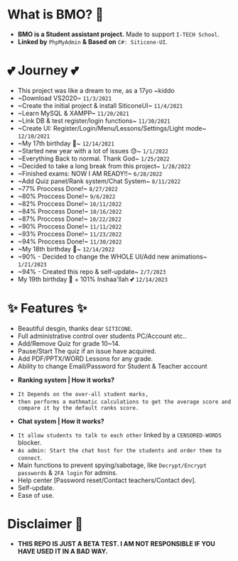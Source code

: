 # What is BMO? 🤔

* **BMO is a Student assistant project.** Made to support `I-TECH School`.
* **Linked by** `PhpMyAdmin` **& Based on** `C#: Siticone-UI`.

# 💕 Journey 💕

* This project was like a dream to me, as a 17yo ~kiddo
* ~Download VS2020~ `11/3/2021`
* ~Create the initial project & install SiticoneUI~ `11/4/2021`
* ~Learn MySQL & XAMPP~ `11/20/2021`
* ~Link DB & test register/login functions~ `11/30/2021`
* ~Create UI: Register/Login/Menu/Lessons/Settings/Light mode~ `12/10/2021`
* ~My 17th birthday 🎈~ `12/14/2021`
* ~Started new year with a lot of issues 😓~ `1/1/2022`
* ~Everything Back to normal. Thank God~ `1/25/2022`
* ~Decided to take a long break from this project~ `1/28/2022`
* ~Finished exams: NOW I AM READY!!~ `6/28/2022`
* ~Add Quiz panel/Rank system/Chat System~ `8/11/2022`
* ~77% Proccess Done!~ `8/27/2022`
* ~80% Proccess Done!~ `9/6/2022`
* ~82% Proccess Done!~ `10/11/2022`
* ~84% Proccess Done!~ `10/16/2022`
* ~87% Proccess Done!~ `10/22/2022`
* ~90% Proccess Done!~ `11/11/2022`
* ~93% Proccess Done!~ `11/23/2022`
* ~94% Proccess Done!~ `11/30/2022`
* ~My 18th birthday 🎈~ `12/14/2022`
* ~90% - Decided to change the WHOLE UI/Add new animations~  `1/21/2023`
* ~94% - Created this repo & self-update~ `2/7/2023`
* My 19th birthday 🎈 + 101% Inshaa'llah 💕 `12/14/2023` 
# ✨ Features ✨

* Beautiful desgin, thanks dear `SITICONE`.
* Full administrative control over students PC/Account etc..
* Add/Remove Quiz for grade 10~14.
* Pause/Start The quiz if an issue have acquired.
* Add PDF/PPTX/WORD Lessons for any grade.
* Ability to change Email/Password for Student & Teacher account
- **Ranking system | How it works?**
* `It Depends on the over-all student marks,`
* `then performs a mathmatic calculations to get the average score and compare it by the default ranks score.`
- **Chat system | How it works?**
* `It allow students to talk to each other` linked by a `CENSORED-WORDS` blocker.
* `As admin: Start the chat host for the students and order them to connect`.
* Main functions to prevent spying/sabotage, like `Decrypt/Encrypt passwords` & `2FA login` for admins.
* Help center [Password reset/Contact teachers/Contact dev].
* Self-update.
* Ease of use.

# Disclaimer 💯
* **THIS REPO IS JUST A BETA TEST. I AM NOT RESPONSIBLE IF YOU HAVE USED IT IN A BAD WAY.**
